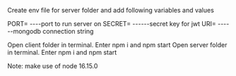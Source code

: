 Create env file for server folder and add following variables and values

PORT= ----port to run server on
SECRET= ------secret key for jwt
URI= ------mongodb connection string

Open client folder in terminal. Enter npm i and npm start
Open server folder in terminal. Enter npm i and npm start

Note: make use of node 16.15.0

